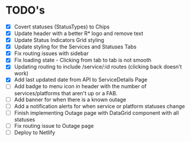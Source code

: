 # TODO's
- [x] Covert statuses (StatusTypes) to Chips
- [x] Update header with a better R* logo and remove text
- [x] Update Status Indicators Grid styling
- [x] Update styling for the Services and Statuses Tabs
- [x] Fix routing issues with sidebar
- [x] Fix loading state - Clicking from tab to tab is not smooth
- [x] Updating routing to include /service/:id routes (clicking back doesn't work)
- [x] Add last updated date from API to ServiceDetails Page
- [ ] Add badge to menu icon in header with the number of services/platforms that aren't up or a FAB.
- [ ] Add banner for when there is a known outage
- [ ] Add a notification alerts for when service or platform statuses change
- [ ] Finish implementing Outage page with DataGrid component with all statuses
- [ ] Fix routing issue to Outage page
- [ ] Deploy to Netlify